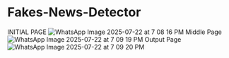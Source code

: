 # Fakes-News-Detector
INITIAL PAGE
![WhatsApp Image 2025-07-22 at 7 08 16 PM](https://github.com/user-attachments/assets/a5ece231-444a-4970-b8bb-244f0f148f02)
Middle Page
![WhatsApp Image 2025-07-22 at 7 09 19 PM](https://github.com/user-attachments/assets/b85dd66e-87cc-42e9-bc33-1937aac343a6)
Output Page
![WhatsApp Image 2025-07-22 at 7 09 20 PM](https://github.com/user-attachments/assets/2d5492fb-9723-4c3e-936d-bfbdbdcdd807)
